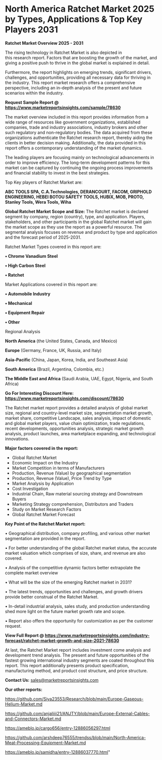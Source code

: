 # North America Ratchet Market 2025 by Types, Applications & Top Key Players 2031

<Strong> Ratchet Market Overview 2025 - 2031</strong>

The rising technology in Ratchet Market is also depicted in this research report. Factors that are boosting the growth of the market, and giving a positive push to thrive in the global market is explained in detail.

Furthermore, the report highlights on emerging trends, significant drivers, challenges, and opportunities, providing all necessary data for thriving in the industry. This report market research offers a comprehensive perspective, including an in-depth analysis of the present and future scenarios within the industry.

<strong>Request Sample Report @ <a href=https://www.marketreportsinsights.com/sample/78630>https://www.marketreportsinsights.com/sample/78630</a></strong>

The market overview included in this report provides information from a wide range of resources like government organizations, established companies, trade and industry associations, industry brokers and other such regulatory and non-regulatory bodies. The data acquired from these organizations authenticate the Ratchet research report, thereby aiding the clients in better decision making. Additionally, the data provided in this report offers a contemporary understanding of the market dynamics.

The leading players are focusing mainly on technological advancements in order to improve efficiency. The long-term development patterns for this market can be captured by continuing the ongoing process improvements and financial stability to invest in the best strategies.

Top Key players of Ratchet Market are:

<strong>ABC TOOLS SPA, C.A.Technologies, DERANCOURT, FACOM, GRIPHOLD ENGINEERING, HEBEI BOTOU SAFETY TOOLS, HUBIX, MOB, PROTO, Stanley Tools, Wera Tools, Wiha</strong>

<strong><b>Global Ratchet Market Scope and Size:</b></strong>
The Ratchet market is declared segment by company, region (country), type, and application. Players, stakeholders, and other participants in the global Ratchet market will gain the market scope as they use the report as a powerful resource. The segmental analysis focuses on revenue and product by type and application and the forecast period of 2025-2031.

Ratchet Market Types covered in this report are:

<strong>• Chrome Vanadium Steel

• High Carbon Steel

• Ratchet</strong>

Market Applications covered in this report are:

<strong>• Automobile Industry

• Mechanical

• Equipment Repair

• Other</strong> 

Regional Analysis

<strong>North America</strong> (the United States, Canada, and Mexico)

<strong>Europe</strong> (Germany, France, UK, Russia, and Italy)

<strong>Asia-Pacific</strong> (China, Japan, Korea, India, and Southeast Asia)

<strong>South America</strong> (Brazil, Argentina, Colombia, etc.)

<strong>The Middle East and Africa</strong> (Saudi Arabia, UAE, Egypt, Nigeria, and South Africa)

<strong>Go For Interesting Discount Here: <a href=https://www.marketreportsinsights.com/discount/78630>https://www.marketreportsinsights.com/discount/78630</a></strong>

The Ratchet market report provides a detailed analysis of global market size, regional and country-level market size, segmentation market growth, market share, competitive Landscape, sales analysis, impact of domestic and global market players, value chain optimization, trade regulations, recent developments, opportunities analysis, strategic market growth analysis, product launches, area marketplace expanding, and technological innovations.

<strong><b>Major factors covered in the report:</b></strong>
<ul>
  <li>Global Ratchet Market </li>
  <li>Economic Impact on the Industry</li>
  <li>Market Competition in terms of Manufacturers</li>
  <li>Production, Revenue (Value) by geographical segmentation</li>
  <li>Production, Revenue (Value), Price Trend by Type</li>
  <li>Market Analysis by Application</li>
  <li>Cost Investigation</li>
  <li>Industrial Chain, Raw material sourcing strategy and Downstream Buyers</li>
  <li>Marketing Strategy comprehension, Distributors and Traders</li>
  <li>Study on Market Research Factors</li>
  <li>Global Ratchet Market Forecast</li>
</ul>

<strong><b>Key Point of the Ratchet Market report:</b></strong>

• Geographical distribution, company profiling, and various other market segmentation are provided in the report.

• For better understanding of the global Ratchet market status, the accurate market valuation which comprises of size, share, and revenue are also covered.

• Analysis of the competitive dynamic factors better extrapolate the complete market overview

• What will be the size of the emerging Ratchet market in 2031?

• The latest trends, opportunities and challenges, and growth drivers provide better construal of the Ratchet Market.

• In-detail industrial analysis, sales study, and production understanding shed more light on the future market growth rate and scope.

• Report also offers the opportunity for customization as per the customer request.

<strong><b>View Full Report @ <a href=https://www.marketreportsinsights.com/industry-forecast/ratchet-market-growth-and-size-2021-78630>https://www.marketreportsinsights.com/industry-forecast/ratchet-market-growth-and-size-2021-78630</a></b></strong>


At last, the Ratchet Market report includes investment come analysis and development trend analysis. The present and future opportunities of the fastest growing international industry segments are coated throughout this report. This report additionally presents product specification, manufacturing method, and product cost structure, and price structure.

<strong>Contact Us:</strong>
sales@marketreportsinsights.com

<strong>Our other reports:</strong>

<a href=https://github.com/Siya23553/Research/blob/main/Europe-Gaseous-Helium-Market.md>https://github.com/Siya23553/Research/blob/main/Europe-Gaseous-Helium-Market.md</a>

<a href=https://github.com/anjaliiii21/ANJTY/blob/main/Europe-External-Cables-and-Connectors-Market.md>https://github.com/anjaliiii21/ANJTY/blob/main/Europe-External-Cables-and-Connectors-Market.md</a>

<a href=https://ameblo.jp/cargo656/entry-12886056297.html>https://ameblo.jp/cargo656/entry-12886056297.html</a>

<a href=https://github.com/arshdeep76555/trendss/blob/main/North-America-Meat-Processing-Equipment-Market.md>https://github.com/arshdeep76555/trendss/blob/main/North-America-Meat-Processing-Equipment-Market.md</a>

<a href=https://ameblo.jp/samidha/entry-12886037770.html>https://ameblo.jp/samidha/entry-12886037770.html</a>"
